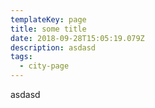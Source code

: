 ```yaml
---
templateKey: page
title: some title
date: 2018-09-28T15:05:19.079Z
description: asdasd
tags:
  - city-page
---
```

asdasd
